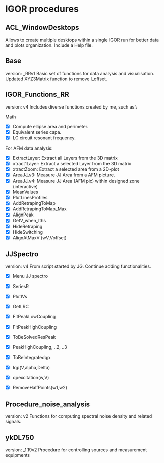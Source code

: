 # IGOR procedures

## ACL_WindowDesktops
Allows to create multiple desktops within a single IGOR run for better data and plots organization. Include a Help file.

## Base
version: _RRv1
Basic set of functions for data analysis and visualisation.
Updated XYZ3Matrix function to remove I_offset.

## IGOR_Functions_RR
version: v4
Includes diverse functions created by me, such as:\

Math
- [x] Compute ellipse area and perimeter.
- [x] Equivalent series capa.
- [x] LC circuit resonant frequency.

For AFM data analysis:
- [x] ExtractLayer: Extract all Layers from the 3D matrix
- [x] xtract1Layer: Extract a selected Layer from the 3D matrix
- [x] xtractZoom: Extract a selected area from a 2D-plot
- [x] AreaJJ_v3: Measure JJ Area from a AFM picture.
- [x] AreaJJ_v4: Measure JJ Area (AFM pic) within designed zone (interactive)
- [x] MeanValues
- [x] PlotLinesProfiles
- [x] AddRetrapingToMap
- [x] AddRetrapingToMap_Max
- [x] AlignPeak
- [x] GetV_when_Iths
- [x] HideRetraping
- [x] HideSwitching
- [x] AlignAtMaxV (wV,Voffset)

## JJSpectro
version: v4
From script started by JG. Continue adding functionalities.
- [x] Menu JJ spectro
- [x] SeriesR
- [x] PlotIVs
- [x] GetLRC
- [x] FitPeakLowCoupling
- [x] FitPeakHighCoupling
- [x] ToBeSolvedResPeak
- [x] PeakHighCoupling, ..2, ..3
- [x] ToBeIntegratedqp
- [x] Iqp(V,alpha,Delta)
- [x] qpexcitation(w,V)
- [x] RemoveHalfPoints(w1,w2)


## Procedure_noise_analysis
version: v2
Functions for computing spectral noise density and related signals.


## ykDL750
version: _1.19v2
Procedure for controlling sources and measurement equipments

